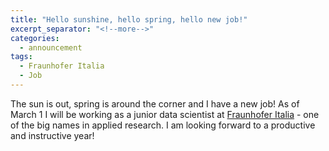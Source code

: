 ```yaml
---
title: "Hello sunshine, hello spring, hello new job!"
excerpt_separator: "<!--more-->"
categories:
  - announcement
tags:
  - Fraunhofer Italia
  - Job
---
```


The sun is out, spring is around the corner and I have a new job! As of March 1 I will be working as a junior data scientist at
[Fraunhofer Italia](https://www.fraunhofer.it/en.html) - one
of the big names in applied research. I am looking forward to a productive and
instructive year!
